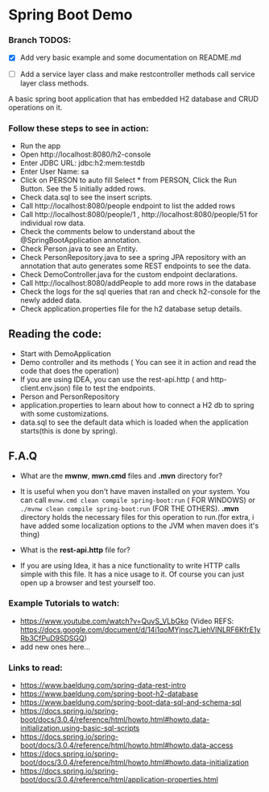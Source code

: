 # Spring Boot Demo

### Branch TODOS: 
- [x] Add very basic example and some documentation on README.md
- [ ] Add a service layer class and make restcontroller methods call service layer class methods. 


A basic spring boot application that has embedded H2 database and CRUD operations on it.

### Follow these steps to see in action:

- Run the app
- Open http://localhost:8080/h2-console
- Enter JDBC URL: jdbc:h2:mem:testdb
- Enter User Name: sa
- Click on PERSON to auto fill Select * from PERSON, Click the Run Button. See the 5 initially added rows.
- Check data.sql to see the insert scripts.
- Call http://localhost:8080/people endpoint to list the added rows
- Call http://localhost:8080/people/1 , http://localhost:8080/people/51 for individual row data.
- Check the comments below to understand about the @SpringBootApplication annotation.
- Check Person.java to see an Entity.
- Check PersonRepository.java to see a spring JPA repository with an annotation that auto generates some REST endpoints
  to see the data.
- Check DemoController.java for the custom endpoint declarations.
- Call http://localhost:8080/addPeople to add more rows in the database
- Check the logs for the sql queries that ran and check h2-console for the newly added data.
- Check application.properties file for the h2 database setup details.

## Reading the code:

- Start with DemoApplication
- Demo controller and its methods ( You can see it in action and read the code that does the operation)
- If you are using IDEA, you can use the rest-api.http ( and http-client.env.json) file to test the endpoints.
- Person and PersonRepository
- application.properties to learn about how to connect a H2 db to spring with some customizations.
- data.sql to see the default data which is loaded when the application starts(this is done by spring).

## F.A.Q

- What are the **mwnw**, **mwn.cmd** files and **.mvn** directory for?

+ It is useful when you don't have maven installed on your system. You can call `mvnw.cmd clean compile spring-boot:run` (
  FOR WINDOWS) or `./mvnw clean compile spring-boot:run` (FOR THE OTHERS). **.mvn** directory holds the necessary files for
  this operation to run.(for extra, i have added some localization options to the JVM when maven does it's thing)

- What is the **rest-api.http** file for?

+ If you are using Idea, it has a nice functionality to write HTTP calls simple with this file. It has a nice usage to
  it. Of course you can just open up a browser and test yourself too.

### Example Tutorials to watch:

- https://www.youtube.com/watch?v=QuvS_VLbGko (Video
  REFS: https://docs.google.com/document/d/14i1qoMYjnsc7LiehVlNLRF6KfrE1yRb3CfPuD9SDSGQ)
- add new ones here...

### Links to read:

- https://www.baeldung.com/spring-data-rest-intro
- https://www.baeldung.com/spring-boot-h2-database
- https://www.baeldung.com/spring-boot-data-sql-and-schema-sql
- https://docs.spring.io/spring-boot/docs/3.0.4/reference/html/howto.html#howto.data-initialization.using-basic-sql-scripts
- https://docs.spring.io/spring-boot/docs/3.0.4/reference/html/howto.html#howto.data-access
- https://docs.spring.io/spring-boot/docs/3.0.4/reference/html/howto.html#howto.data-initialization
- https://docs.spring.io/spring-boot/docs/3.0.4/reference/html/application-properties.html
